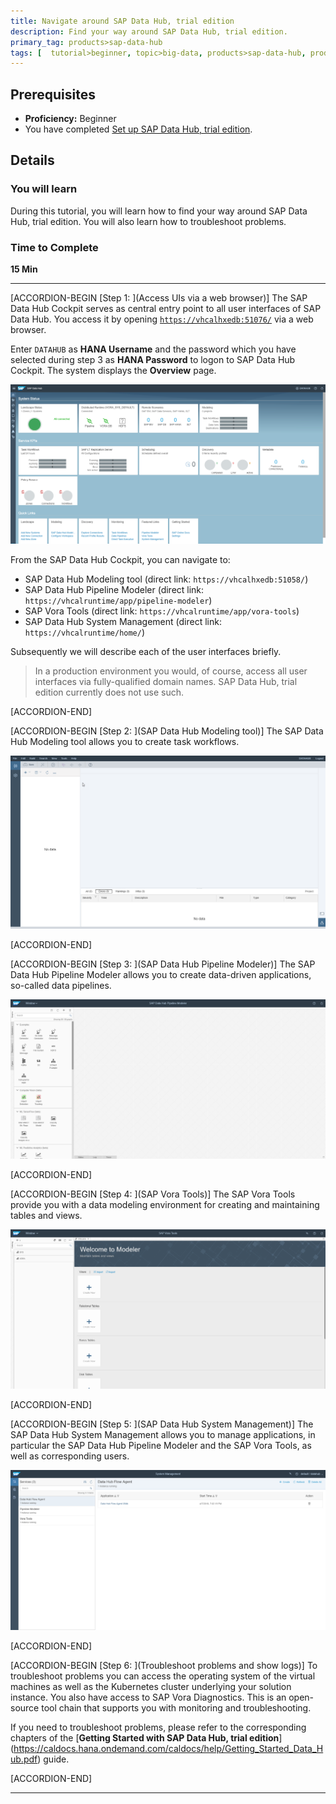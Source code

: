 ```yaml
---
title: Navigate around SAP Data Hub, trial edition
description: Find your way around SAP Data Hub, trial edition.
primary_tag: products>sap-data-hub
tags: [  tutorial>beginner, topic>big-data, products>sap-data-hub, products>sap-vora ]
---
```


## Prerequisites  
 - **Proficiency:** Beginner
 - You have completed [Set up SAP Data Hub, trial edition](https://www.sap.com/developer/tutorials/datahub-trial-setup.html).

## Details
### You will learn  
During this tutorial, you will learn how to find your way around SAP Data Hub, trial edition. You will also learn how to troubleshoot problems.

### Time to Complete
**15 Min**

---

[ACCORDION-BEGIN [Step 1: ](Access UIs via a web browser)]
The SAP Data Hub Cockpit serves as central entry point to all user interfaces of SAP Data Hub. You access it by opening [`https://vhcalhxedb:51076/`](https://vhcalhxedb:51076/) via a web browser.

Enter `DATAHUB` as **HANA Username** and the password which you have selected during step 3 as **HANA Password** to logon to SAP Data Hub Cockpit. The system displays the **Overview** page.

![picture_01](./datahub-trial-navigation_01.png)  

From the SAP Data Hub Cockpit, you can navigate to:

 - SAP Data Hub Modeling tool (direct link: `https://vhcalhxedb:51058/`)
 - SAP Data Hub Pipeline Modeler (direct link: `https://vhcalruntime/app/pipeline-modeler`)
 - SAP Vora Tools (direct link: `https://vhcalruntime/app/vora-tools`)
 - SAP Data Hub System Management (direct link: `https://vhcalruntime/home/`)

Subsequently we will describe each of the user interfaces briefly.

>In a production environment you would, of course, access all user interfaces via fully-qualified domain names. SAP Data Hub, trial edition currently does not use such.

[ACCORDION-END]

[ACCORDION-BEGIN [Step 2: ](SAP Data Hub Modeling tool)]
The SAP Data Hub Modeling tool allows you to create task workflows.

![picture_02](./datahub-trial-navigation_02.png)  

[ACCORDION-END]

[ACCORDION-BEGIN [Step 3: ](SAP Data Hub Pipeline Modeler)]
The SAP Data Hub Pipeline Modeler allows you to create data-driven applications, so-called data pipelines.

![picture_03](./datahub-trial-navigation_03.png)  

[ACCORDION-END]

[ACCORDION-BEGIN [Step 4: ](SAP Vora Tools)]
The SAP Vora Tools provide you with a data modeling environment for creating and maintaining tables and views.

![picture_04](./datahub-trial-navigation_04.png)  

[ACCORDION-END]

[ACCORDION-BEGIN [Step 5: ](SAP Data Hub System Management)]
The SAP Data Hub System Management allows you to manage applications, in particular the SAP Data Hub Pipeline Modeler and the SAP Vora Tools, as well as corresponding users.

![picture_05](./datahub-trial-navigation_05.png)  

[ACCORDION-END]

[ACCORDION-BEGIN [Step 6: ](Troubleshoot problems and show logs)]
To troubleshoot problems you can access the operating system of the virtual machines as well as the Kubernetes cluster underlying your solution instance. You also have access to SAP Vora Diagnostics. This is an open-source tool chain that supports you with monitoring and troubleshooting.

If you need to troubleshoot problems, please refer to the corresponding chapters of the [**Getting Started with SAP Data Hub, trial edition**] (https://caldocs.hana.ondemand.com/caldocs/help/Getting_Started_Data_Hub.pdf) guide.

[ACCORDION-END]

---
